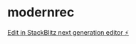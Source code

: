 # modernrec

[Edit in StackBlitz next generation editor ⚡️](https://stackblitz.com/~/github.com/EdTheWonder/modernrec)